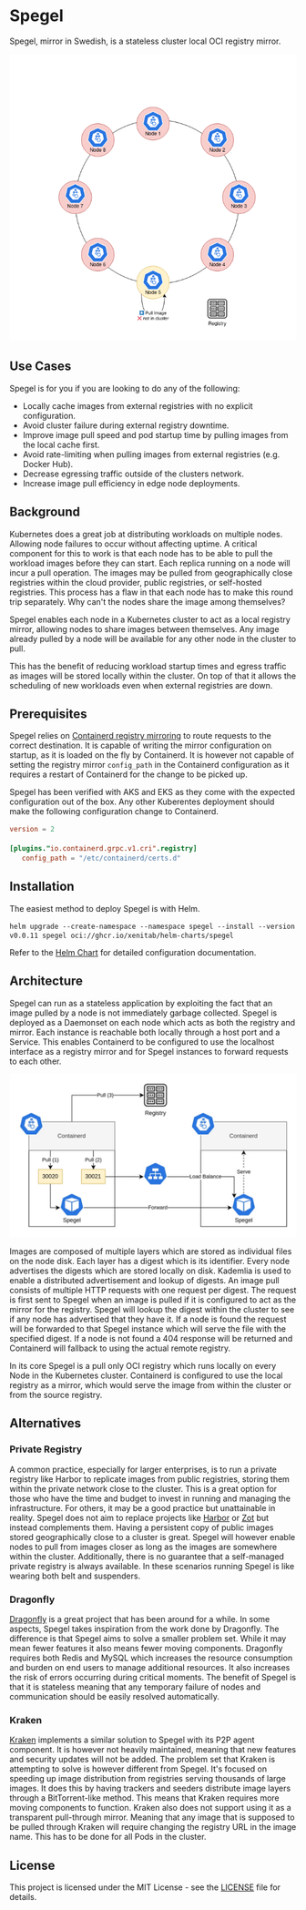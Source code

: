 # Spegel

Spegel, mirror in Swedish, is a stateless cluster local OCI registry mirror.

<p align="center">
  <img src="./assets/overview.gif">
</p>

## Use Cases

Spegel is for you if you are looking to do any of the following:

* Locally cache images from external registries with no explicit configuration.
* Avoid cluster failure during external registry downtime.
* Improve image pull speed and pod startup time by pulling images from the local cache first.
* Avoid rate-limiting when pulling images from external registries (e.g. Docker Hub).
* Decrease egressing traffic outside of the clusters network.
* Increase image pull efficiency in edge node deployments.

## Background

Kubernetes does a great job at distributing workloads on multiple nodes. Allowing node failures to occur without affecting uptime. A critical component for this to work is that each node has to be able to pull the workload images before they can start. Each replica running on a node will incur a pull operation. The images may be pulled from geographically close registries within the cloud provider, public registries, or self-hosted registries. This process has a flaw in that each node has to make this round trip separately. Why can't the nodes share the image among themselves?

Spegel enables each node in a Kubernetes cluster to act as a local registry mirror, allowing nodes to share images between themselves. Any image already pulled by a node will be available for any other node in the cluster to pull.

This has the benefit of reducing workload startup times and egress traffic as images will be stored locally within the cluster. On top of that it allows the scheduling of new workloads even when external registries are down.

## Prerequisites

Spegel relies on [Containerd registry mirroring](https://github.com/containerd/containerd/blob/main/docs/hosts.md#cri) to route requests to the correct destination. It is capable of writing the mirror configuration on startup, as it is loaded on the fly by Containerd.
It is however not capable of setting the registry mirror `config_path` in the Containerd configuration as it requires a restart of Containerd for the change to be picked up.

Spegel has been verified with AKS and EKS as they come with the expected configuration out of the box. Any other Kuberentes deployment should make the following configuration change to Containerd.

```toml
version = 2

[plugins."io.containerd.grpc.v1.cri".registry]
   config_path = "/etc/containerd/certs.d"
```

## Installation

The easiest method to deploy Spegel is with Helm. 

```shell
helm upgrade --create-namespace --namespace spegel --install --version v0.0.11 spegel oci://ghcr.io/xenitab/helm-charts/spegel
```

Refer to the [Helm Chart](./charts/spegel) for detailed configuration documentation.

## Architecture

Spegel can run as a stateless application by exploiting the fact that an image pulled by a node is not immediately garbage collected. Spegel is deployed as a Daemonset on each node which acts as both the registry and mirror. Each instance is reachable both locally through a host port and a Service. This enables Containerd to be configured to use the localhost interface as a registry mirror and for Spegel instances to forward requests to each other.

<p align="center">
  <img src="./assets/architecture.jpg">
</p>

Images are composed of multiple layers which are stored as individual files on the node disk. Each layer has a digest which is its identifier. Every node advertises the digests which are stored locally on disk. Kademlia is used to enable a distributed advertisement and lookup of digests. An image pull consists of multiple HTTP requests with one request per digest. The request is first sent to Spegel when an image is pulled if it is configured to act as the mirror for the registry. Spegel will lookup the digest within the cluster to see if any node has advertised that they have it. If a node is found the request will be forwarded to that Spegel instance which will serve the file with the specified digest. If a node is not found a 404 response will be returned and Containerd will fallback to using the actual remote registry.

In its core Spegel is a pull only OCI registry which runs locally on every Node in the Kubernetes cluster. Containerd is configured to use the local registry as a mirror, which would serve the image from within the cluster or from the source registry.

## Alternatives

### Private Registry 

A common practice, especially for larger enterprises, is to run a private registry like Harbor to replicate images from public registries, storing them within the private network close to the cluster.
This is a great option for those who have the time and budget to invest in running and managing the infrastructure. For others, it may be a good practice but unattainable in reality.
Spegel does not aim to replace projects like [Harbor](https://github.com/goharbor/harbor) or [Zot](https://github.com/project-zot/zot) but instead complements them. Having a persistent copy of public images stored geographically close to a cluster is great. Spegel will however enable
nodes to pull from images closer as long as the images are somewhere within the cluster. Additionally, there is no guarantee that a self-managed private registry is always available. In these scenarios
running Spegel is like wearing both belt and suspenders.

### Dragonfly

[Dragonfly](https://github.com/dragonflyoss/Dragonfly2) is a great project that has been around for a while. In some aspects, Spegel takes inspiration from the work done by Dragonfly. 
The difference is that Spegel aims to solve a smaller problem set. While it may mean fewer features it also means fewer moving components. Dragonfly requires both Redis and MySQL which 
increases the resource consumption and burden on end users to manage additional resources. It also increases the risk of errors occurring during critical moments. The benefit of Spegel
is that it is stateless meaning that any temporary failure of nodes and communication should be easily resolved automatically.

### Kraken

[Kraken](https://github.com/uber/kraken) implements a similar solution to Spegel with its P2P agent component. It is however not heavily maintained, meaning that new features and security updates will not be added.
The problem set that Kraken is attempting to solve is however different from Spegel. It's focused on speeding up image distribution from registries serving thousands of large images. It does this by
having trackers and seeders distribute image layers through a BitTorrent-like method. This means that Kraken requires more moving components to function. Kraken also does not support using it
as a transparent pull-through mirror. Meaning that any image that is supposed to be pulled through Kraken will require changing the registry URL in the image name. This has to be done for all
Pods in the cluster. 

## License

This project is licensed under the MIT License - see the [LICENSE](LICENSE) file for details.
